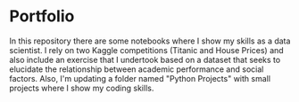 # Portfolio

In this repository there are some notebooks where I show my skills as a data scientist. I rely on two Kaggle competitions (Titanic and House Prices) and also include an exercise that I undertook based on a dataset that seeks to elucidate the relationship between academic performance and social factors.
Also, I'm updating a folder named "Python Projects" with small projects where I show my coding skills. 
